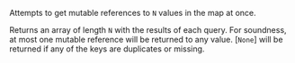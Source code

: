 Attempts to get mutable references to `N` values in the map at once.

Returns an array of length `N` with the results of each query. For soundness, at most one
mutable reference will be returned to any value. [`None`] will be returned if any of the
keys are duplicates or missing.
